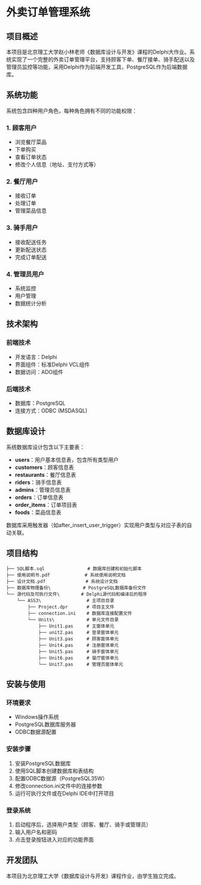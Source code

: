 # 外卖订单管理系统

## 项目概述

本项目是北京理工大学赵小林老师《数据库设计与开发》课程的Delphi大作业。系统实现了一个完整的外卖订单管理平台，支持顾客下单、餐厅接单、骑手配送以及管理员监控等功能，采用Delphi作为前端开发工具，PostgreSQL作为后端数据库。

## 系统功能

系统包含四种用户角色，每种角色拥有不同的功能权限：

### 1. 顾客用户
- 浏览餐厅菜品
- 下单购买
- 查看订单状态
- 修改个人信息（地址、支付方式等）

### 2. 餐厅用户
- 接收订单
- 处理订单
- 管理菜品信息

### 3. 骑手用户
- 接收配送任务
- 更新配送状态
- 完成订单配送

### 4. 管理员用户
- 系统监控
- 用户管理
- 数据统计分析

## 技术架构

### 前端技术
- 开发语言：Delphi
- 界面组件：标准Delphi VCL组件
- 数据访问：ADO组件

### 后端技术
- 数据库：PostgreSQL
- 连接方式：ODBC (MSDASQL)

## 数据库设计

系统数据库设计包含以下主要表：

- **users**：用户基本信息表，包含所有类型用户
- **customers**：顾客信息表
- **restaurants**：餐厅信息表
- **riders**：骑手信息表
- **admins**：管理员信息表
- **orders**：订单信息表
- **order_items**：订单项目表
- **foods**：菜品信息表

数据库采用触发器（如after_insert_user_trigger）实现用户类型与对应子表的自动关联。

## 项目结构

```
├── SQL脚本.sql                # 数据库创建和初始化脚本
├── 使用说明书.pdf             # 系统使用说明文档
├── 设计文档.pdf               # 系统设计文档
├── 数据库物理备份\            # PostgreSQL数据库备份文件
└── 源代码及可执行文件\        # Delphi源代码和编译后的程序
    └── ASS3\                 # 主项目目录
        ├── Project.dpr       # 项目主文件
        ├── connection.ini    # 数据库连接配置文件
        └── Units\            # 单元文件目录
            ├── Unit1.pas     # 主窗体单元
            ├── unit2.pas     # 登录窗体单元
            ├── Unit3.pas     # 顾客窗体单元
            ├── Unit4.pas     # 注册窗体单元
            ├── Unit5.pas     # 骑手窗体单元
            ├── Unit6.pas     # 餐厅窗体单元
            └── Unit7.pas     # 管理员窗体单元
```

## 安装与使用

### 环境要求
- Windows操作系统
- PostgreSQL数据库服务器
- ODBC数据源配置

### 安装步骤
1. 安装PostgreSQL数据库
2. 使用SQL脚本创建数据库和表结构
3. 配置ODBC数据源（PostgreSQL35W）
4. 修改connection.ini文件中的连接参数
5. 运行可执行文件或在Delphi IDE中打开项目

### 登录系统
1. 启动程序后，选择用户类型（顾客、餐厅、骑手或管理员）
2. 输入用户名和密码
3. 点击登录按钮进入对应的功能界面

## 开发团队

本项目为北京理工大学《数据库设计与开发》课程作业，由学生独立完成。
